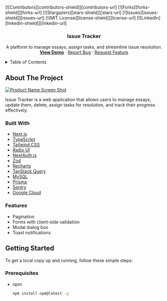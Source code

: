<!-- README.md -->
<a name="readme-top"></a>

<!-- PROJECT SHIELDS -->
[![Contributors][contributors-shield]][contributors-url]
[![Forks][forks-shield]][forks-url]
[![Stargazers][stars-shield]][stars-url]
[![Issues][issues-shield]][issues-url]
[![MIT License][license-shield]][license-url]
[![LinkedIn][linkedin-shield]][linkedin-url]

<!-- PROJECT LOGO -->
<div align="center">
  <h3 align="center">Issue Tracker</h3>

  <p align="center">
    A platform to manage essays, assign tasks, and streamline issue resolution.
    <br />
    <a href="https://issue-tracker-updated.vercel.app/"><strong>View Demo</strong></a>
    ·
    <a href="https://github.com/your-username/issue-tracker/issues">Report Bug</a>
    ·
    <a href="https://github.com/your-username/issue-tracker/issues">Request Feature</a>
  </p>
</div>

<!-- TABLE OF CONTENTS -->
<details>
  <summary>Table of Contents</summary>
  <ol>
    <li><a href="#about-the-project">About The Project</a></li>
    <li><a href="#built-with">Built With</a></li>
    <li><a href="#getting-started">Getting Started</a></li>
    <li><a href="#usage">Usage</a></li>
    <li><a href="#roadmap">Roadmap</a></li>
    <li><a href="#contributing">Contributing</a></li>
    <li><a href="#license">License</a></li>
    <li><a href="#contact">Contact</a></li>
    <li><a href="#acknowledgments">Acknowledgments</a></li>
  </ol>
</details>

<!-- ABOUT THE PROJECT -->
## About The Project

[![Product Name Screen Shot](images/screenshot.png)](https://issue-tracker-updated.vercel.app/)

Issue Tracker is a web application that allows users to manage essays, update them, delete, assign tasks for resolution, and track their progress effectively.

### Built With

- [Next.js](https://nextjs.org/)
- [TypeScript](https://www.typescriptlang.org/)
- [Tailwind CSS](https://tailwindcss.com/)
- [Radix UI](https://radix-ui.com/)
- [NextAuth.js](https://next-auth.js.org/)
- [Zod](https://github.com/colinhacks/zod)
- [Recharts](https://recharts.org/en-US/)
- [TanStack Query](https://react-query.tanstack.com/)
- [MySQL](https://www.mysql.com/)
- [Prisma](https://www.prisma.io/)
- [Sentry](https://sentry.io/)
- [Google Cloud](https://cloud.google.com/)

### Features

- Pagination
- Forms with client-side validation
- Modal dialog box
- Toast notifications

<!-- GETTING STARTED -->
## Getting Started

To get a local copy up and running, follow these simple steps:

### Prerequisites

- npm
  ```sh
  npm install npm@latest -g
